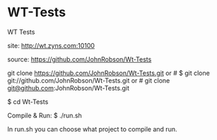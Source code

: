 WT-Tests
========

WT Tests

site: http://wt.zyns.com:10100

source: https://github.com/JohnRobson/Wt-Tests

git clone https://github.com/JohnRobson/Wt-Tests.git
or # $ git clone git://github.com/JohnRobson/Wt-Tests.git
or # git clone git@github.com:JohnRobson/Wt-Tests.git

$ cd Wt-Tests

Compile & Run:
$ ./run.sh


In run.sh you can choose what project to compile and run.

